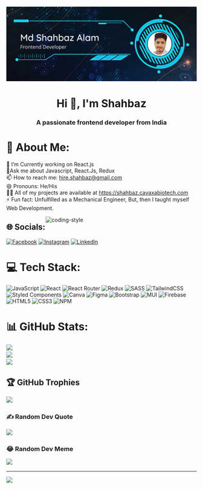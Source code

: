 ![MasterHead](https://github.com/its-shah/its-shah/blob/main/Md%20Shahbaz%20Alam.jpg)

<h1 align="center">Hi 👋, I'm Shahbaz</h1>
<h3 align="center">A passionate frontend developer from India</h3>

# 💫 About Me:
🔭 I’m Currently working on React.js<br>💬Ask me about Javascript, React.Js, Redux<br>📫 How to reach me: hire.shahbaz@gmail.com<br>😄 Pronouns: He/His<br>👨‍💻 All of my projects are available at https://shahbaz.cavaxabiotech.com<br>⚡ Fun fact: Unfulfilled as a Mechanical Engineer, But, then I taught myself Web Development.

<img align="right" alt= "coding-style" width="400" src = "https://camo.githubusercontent.com/a4c584bce1c41271485d28f92aaf9f581b3c88b68ca723b6edfd58b4ba988c2b/68747470733a2f2f63646e2e6472696262626c652e636f6d2f75736572732f313138373833362f73637265656e73686f74732f363533393432392f70726f6772616d65722e676966">

## 🌐 Socials:
[![Facebook](https://img.shields.io/badge/Facebook-%231877F2.svg?logo=Facebook&logoColor=white)](https://facebook.com/https://www.facebook.com/itsshah020) [![Instagram](https://img.shields.io/badge/Instagram-%23E4405F.svg?logo=Instagram&logoColor=white)](https://instagram.com/https://www.instagram.com/its__shah__020) [![LinkedIn](https://img.shields.io/badge/LinkedIn-%230077B5.svg?logo=linkedin&logoColor=white)](https://linkedin.com/in/https://linkedin.com/in/www.linkedin.com/in/m-s-alam) 

# 💻 Tech Stack:
![JavaScript](https://img.shields.io/badge/javascript-%23323330.svg?style=plastic&logo=javascript&logoColor=%23F7DF1E) ![React](https://img.shields.io/badge/react-%2320232a.svg?style=plastic&logo=react&logoColor=%2361DAFB) ![React Router](https://img.shields.io/badge/React_Router-CA4245?style=plastic&logo=react-router&logoColor=white) ![Redux](https://img.shields.io/badge/redux-%23593d88.svg?style=plastic&logo=redux&logoColor=white) ![SASS](https://img.shields.io/badge/SASS-hotpink.svg?style=plastic&logo=SASS&logoColor=white) ![TailwindCSS](https://img.shields.io/badge/tailwindcss-%2338B2AC.svg?style=plastic&logo=tailwind-css&logoColor=white) ![Styled Components](https://img.shields.io/badge/styled--components-DB7093?style=plastic&logo=styled-components&logoColor=white) ![Canva](https://img.shields.io/badge/Canva-%2300C4CC.svg?style=plastic&logo=Canva&logoColor=white) 	![Figma](https://img.shields.io/badge/figma-%23F24E1E.svg?style=plastic&logo=figma&logoColor=white) ![Bootstrap](https://img.shields.io/badge/bootstrap-%23563D7C.svg?style=plastic&logo=bootstrap&logoColor=white) ![MUI](https://img.shields.io/badge/MUI-%230081CB.svg?style=plastic&logo=material-ui&logoColor=white) ![Firebase](https://img.shields.io/badge/firebase-%23039BE5.svg?style=plastic&logo=firebase) ![HTML5](https://img.shields.io/badge/html5-%23E34F26.svg?style=plastic&logo=html5&logoColor=white) ![CSS3](https://img.shields.io/badge/css3-%231572B6.svg?style=plastic&logo=css3&logoColor=white) ![NPM](https://img.shields.io/badge/NPM-%23000000.svg?style=plastic&logo=npm&logoColor=white)
# 📊 GitHub Stats:
![](https://github-readme-stats.vercel.app/api?username=its-shah&theme=nightowl&hide_border=false&include_all_commits=true&count_private=true)<br/>
![](https://github-readme-streak-stats.herokuapp.com/?user=its-shah&theme=nightowl&hide_border=false)<br/>
![](https://github-readme-stats.vercel.app/api/top-langs/?username=its-shah&theme=nightowl&hide_border=false&include_all_commits=true&count_private=true&layout=compact)

## 🏆 GitHub Trophies
![](https://github-profile-trophy.vercel.app/?username=its-shah&theme=radical&no-frame=true&no-bg=false&margin-w=4)

### ✍️ Random Dev Quote
![](https://quotes-github-readme.vercel.app/api?type=horizontal&theme=radical)

### 😂 Random Dev Meme
<img src="https://random-memer.herokuapp.com/" width="512px"/>

---
[![](https://visitcount.itsvg.in/api?id=its-shah&icon=5&color=8)](https://visitcount.itsvg.in)

<!-- Proudly created with GPRM ( https://gprm.itsvg.in ) -->
